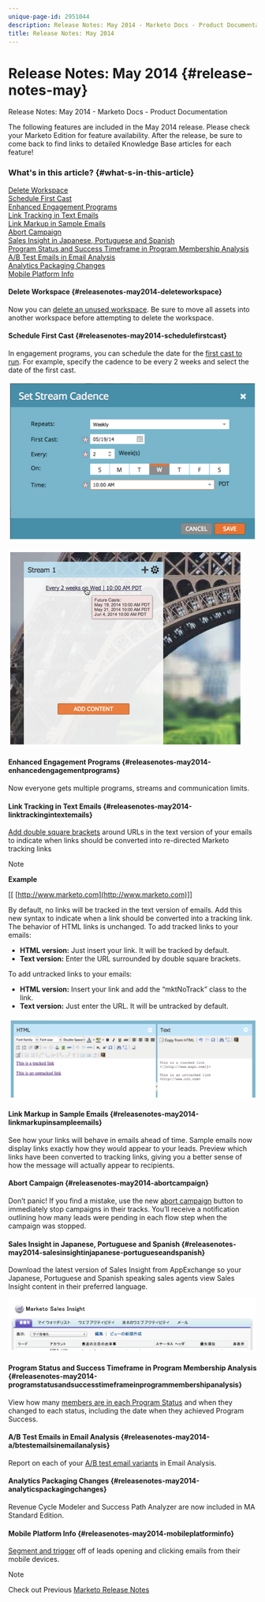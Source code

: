 ```yaml
---
unique-page-id: 2951044
description: Release Notes: May 2014 - Marketo Docs - Product Documentation
title: Release Notes: May 2014
---
```


# Release Notes: May 2014 {#release-notes-may}

Release Notes: May 2014 - Marketo Docs - Product Documentation

The following features are included in the May 2014 release. Please check your Marketo Edition for feature availability. After the release, be sure to come back to find links to detailed Knowledge Base articles for each feature!

### What's in this article? {#what-s-in-this-article}

[Delete Workspace](#releasenotes-may2014-deleteworkspace)  
[Schedule First Cast](#releasenotes-may2014-schedulefirstcast)  
[Enhanced Engagement Programs](#releasenotes-may2014-enhancedengagementprograms)  
[Link Tracking in Text Emails](#releasenotes-may2014-linktrackingintextemails)  
[Link Markup in Sample Emails](#releasenotes-may2014-linkmarkupinsampleemails)  
[Abort Campaign](#releasenotes-may2014-abortcampaign)  
[Sales Insight in Japanese, Portuguese and Spanish](#releasenotes-may2014-salesinsightinjapanese-portugueseandspanish)  
[Program Status and Success Timeframe in Program Membership Analysis](#releasenotes-may2014-programstatusandsuccesstimeframeinprogrammembershipanalysis)  
[A/B Test Emails in Email Analysis](#releasenotes-may2014-a/btestemailsinemailanalysis)  
[Analytics Packaging Changes](#releasenotes-may2014-analyticspackagingchanges)  
[Mobile Platform Info](#releasenotes-may2014-mobileplatforminfo)

#### Delete Workspace {#releasenotes-may2014-deleteworkspace}

Now you can [delete an unused workspace](../../../welcome-to-marketo-docs/product-docs/administration/workspaces-and-person-partitions/delete-a-workspace.md). Be sure to move all assets into another workspace before attempting to delete the workspace.

#### Schedule First Cast {#releasenotes-may2014-schedulefirstcast}

In engagement programs, you can schedule the date for the [first cast to run](../../../welcome-to-marketo-docs/product-docs/email-marketing/drip-nurturing/engagement-program-streams/set-stream-cadence.md). For example, specify the cadence to be every 2 weeks and select the date of the first cast.

![](assets/image2014-9-22-11-3a57-3a36.png)

![](assets/image2014-9-22-11-3a57-3a54.png)

#### Enhanced Engagement Programs {#releasenotes-may2014-enhancedengagementprograms}

Now everyone gets multiple programs, streams and communication limits.

#### Link Tracking in Text Emails {#releasenotes-may2014-linktrackingintextemails}

[Add double square brackets](../../../welcome-to-marketo-docs/product-docs/email-marketing/general/functions-in-the-editor/add-tracked-links-to-a-text-email.md) around URLs in the text version of your emails to indicate when links should be converted into re-directed Marketo tracking links

>[!NOTE]
>
>**Example**
>
>[[ [http://www.marketo.com](http://www.marketo.com)]]

By default, no links will be tracked in the text version of emails. Add this new syntax to indicate when a link should be converted into a tracking link. The behavior of HTML links is unchanged.  To add tracked links to your emails:

* **HTML version:** Just insert your link. It will be tracked by default.
* **Text version:** Enter the URL surrounded by double square brackets.

To add untracked links to your emails:

* **HTML version:** Insert your link and add the “mktNoTrack” class to the link.
* **Text version:** Just enter the URL. It will be untracked by default.

![](assets/image2014-9-22-12-3a1-3a34.png)

#### Link Markup in Sample Emails {#releasenotes-may2014-linkmarkupinsampleemails}

See how your links will behave in emails ahead of time. Sample emails now display links exactly how they would appear to your leads. Preview which links have been converted to tracking links, giving you a better sense of how the message will actually appear to recipients.

#### Abort Campaign {#releasenotes-may2014-abortcampaign}

Don’t panic! If you find a mistake, use the new [abort campaign](../../../welcome-to-marketo-docs/product-docs/core-marketo-concepts/smart-campaigns/using-smart-campaigns/abort-a-smart-campaign.md) button to immediately stop campaigns in their tracks. You’ll receive a notification outlining how many leads were pending in each flow step when the campaign was stopped.

#### Sales Insight in Japanese, Portuguese and Spanish {#releasenotes-may2014-salesinsightinjapanese-portugueseandspanish}

Download the latest version of Sales Insight from AppExchange so your Japanese, Portuguese and Spanish speaking sales agents view Sales Insight content in their preferred language.

![](assets/image2014-9-22-12-3a2-3a12.png)

#### Program Status and Success Timeframe in Program Membership Analysis {#releasenotes-may2014-programstatusandsuccesstimeframeinprogrammembershipanalysis}

View how many [members are in each Program Status](../../../welcome-to-marketo-docs/product-docs/reporting/revenue-cycle-analytics/program-analytics/build-a-program-membership-analysis-report-that-lists-leads.md) and when they changed to each status, including the date when they achieved Program Success.

#### A/B Test Emails in Email Analysis {#releasenotes-may2014-a/btestemailsinemailanalysis}

Report on each of your [A/B test email variants](../../../welcome-to-marketo-docs/product-docs/reporting/revenue-cycle-analytics/email-analysis/build-an-email-analysis-report-that-shows-program-information.md) in Email Analysis.

#### Analytics Packaging Changes {#releasenotes-may2014-analyticspackagingchanges}

Revenue Cycle Modeler and Success Path Analyzer are now included in MA Standard Edition.

#### Mobile Platform Info {#releasenotes-may2014-mobileplatforminfo}

[Segment and trigger](../../../welcome-to-marketo-docs/product-docs/reporting/basic-reporting/report-activity/build-a-people-performance-report-with-mobile-platform-columns.md) off of leads opening and clicking emails from their mobile devices.

>[!NOTE]
>
>Check out Previous [Marketo Release Notes](../../../welcome-to-marketo-docs/release-notes.md)


